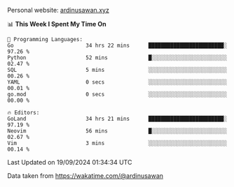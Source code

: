 Personal website: [ardinusawan.xyz](https://ardinusawan.xyz)

<!--START_SECTION:waka-->
📊 **This Week I Spent My Time On** 

```text
💬 Programming Languages: 
Go                       34 hrs 22 mins      ████████████████████████░   97.26 % 
Python                   52 mins             █░░░░░░░░░░░░░░░░░░░░░░░░   02.47 % 
SQL                      5 mins              ░░░░░░░░░░░░░░░░░░░░░░░░░   00.26 % 
YAML                     0 secs              ░░░░░░░░░░░░░░░░░░░░░░░░░   00.01 % 
go.mod                   0 secs              ░░░░░░░░░░░░░░░░░░░░░░░░░   00.00 % 

🔥 Editors: 
GoLand                   34 hrs 21 mins      ████████████████████████░   97.19 % 
Neovim                   56 mins             █░░░░░░░░░░░░░░░░░░░░░░░░   02.67 % 
Vim                      3 mins              ░░░░░░░░░░░░░░░░░░░░░░░░░   00.14 % 
```


 Last Updated on 19/09/2024 01:34:34 UTC
<!--END_SECTION:waka-->
Data taken from https://wakatime.com/@ardinusawan
